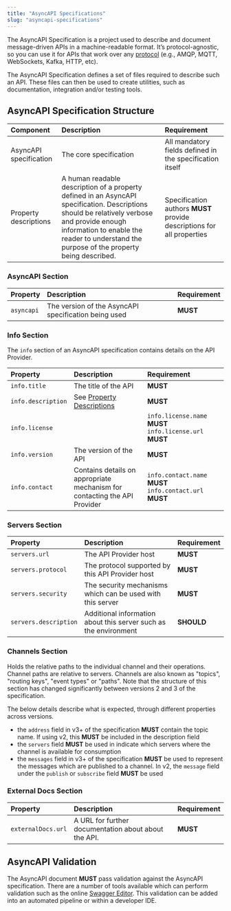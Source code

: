 ```yaml
---
title: "AsyncAPI Specifications"
slug: "asyncapi-specifications"
---
```


The AsyncAPI Specification is a project used to describe and document message-driven APIs in a machine-readable format. It’s protocol-agnostic, so you can use it for APIs that work over any [protocol](../api-development/Asynchronous%20APIs/Protocols) (e.g., AMQP, MQTT, WebSockets, Kafka, HTTP, etc).

The AsyncAPI Specification defines a set of files required to describe such an API. These files can then be used to create utilities, such as documentation, integration and/or testing tools.

## AsyncAPI Specification Structure

| Component | Description | Requirement |
|:---|:---|:---|
| AsyncAPI specification | The core specification | All mandatory fields defined in the specification itself |
| Property descriptions | A human readable description of a property defined in an AsyncAPI specification. Descriptions should be relatively verbose and provide enough information to enable the reader to understand the purpose of the property being described. | Specification authors **MUST** provide descriptions for all properties |

### AsyncAPI Section

|Property|Description|Requirement|
|:---|:---|:---|
|`asyncapi`| The version of the AsyncAPI specification being used | **MUST** |

### Info Section

The `info` section of an AsyncAPI specification contains details on the API Provider.

|Property|Description|Requirement|
|:---|:---|:---|
|`info.title`| The title of the API | **MUST** |
|`info.description`|See [Property Descriptions](#property-descriptions) | **MUST** |
|`info.license`| | `info.license.name` **MUST** `info.license.url` **MUST** |
|`info.version`| The version of the API | **MUST** |
|`info.contact`| Contains details on appropriate mechanism for contacting the API Provider | `info.contact.name` **MUST** `info.contact.url` **MUST** |

### Servers Section

|Property|Description|Requirement|
|:---|:---|:---|
|`servers.url`| The API Provider host | **MUST** |
|`servers.protocol`| The protocol supported by this API Provider host | **MUST** |
|`servers.security`| The security mechanisms which can be used with this server | **MUST** |
|`servers.description`| Additional information about this server such as the environment | **SHOULD** |

### Channels Section

Holds the relative paths to the individual channel and their operations. Channel paths are relative to servers. Channels are also known as "topics", "routing keys", "event types" or "paths". Note that the structure of this section has changed significantly between versions 2 and 3 of the specification.

The below details describe what is expected, through different properties across versions.

- the `address` field in v3+ of the specification **MUST** contain the topic name. If using v2, this **MUST** be included in the description field
- the `servers` field **MUST** be used in indicate which servers where the channel is available for consumption
- the `messages` field in v3+ of the specification **MUST** be used to represent the messages which are published to a channel. In v2, the `message` field under the `publish` or `subscribe` field **MUST** be used

### External Docs Section

|Property|Description|Requirement|
|:---|:---|:---|
|`externalDocs.url`| A URL for further documentation about about the API. | **MUST** |

## AsyncAPI Validation

The AsyncAPI document **MUST** pass validation against the AsyncAPI specification. There are a number of tools available which can perform validation such as the online [Swagger Editor](https://swagger.io/tools/swagger-editor). This validation can be added into an automated pipeline or within a developer IDE.
